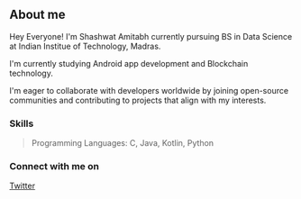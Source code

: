 ## About me 
Hey Everyone! I'm Shashwat Amitabh currently pursuing BS in Data Science at Indian Institue of Technology, Madras.

I'm currently studying Android app development and Blockchain technology. 

I'm eager to collaborate with developers worldwide by joining open-source communities and contributing to projects that align with my interests.

### Skills

> Programming Languages: C, Java, Kotlin, Python

### Connect with me on
[Twitter](https://x.com/123_Shashwat_A)


<!--
**123-Shashwat/123-Shashwat** is a ✨ _special_ ✨ repository because its `README.md` (this file) appears on your GitHub profile.


-->
